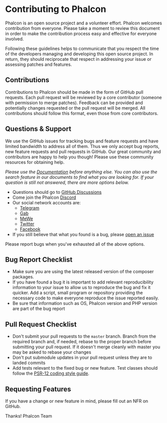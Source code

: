 # Contributing to Phalcon

Phalcon is an open source project and a volunteer effort. Phalcon welcomes contribution from everyone. Please take a moment to review this document in order to make the contribution process easy and effective for everyone involved.

Following these guidelines helps to communicate that you respect the time of the developers managing and developing this open source project. In return, they should reciprocate that respect in addressing your issue or assessing patches and features.

## Contributions

Contributions to Phalcon should be made in the form of GitHub pull requests. Each pull request will be reviewed by a core contributor (someone with permission to merge patches). Feedback can be provided and potentially changes requested or the pull request will be merged. All contributions should
follow this format, even those from core contributors.

## Questions & Support

We use the GitHub issues for tracking bugs and feature requests and have limited bandwidth to address all of them. Thus we only accept bug reports, new feature requests and pull requests in GitHub. Our great community and contributors are happy to help you though! Please use these community resources for obtaining help.

_Please use the [Documentation](https://phalcon.io/docs) before anything else. You can also use the search feature in our documents to find what you are looking for. If your question is still not answered, there are more options below._

* Questions should go to [GitHub Discussions](https://phalcon.io/discussions)
* Come join the Phalcon [Discord](https://phalcon.io/discord)
* Our social network accounts are:
    * [Telegram](https://phalcon.io/telegram)
    * [Gab](https://phalcon.io/gab)
    * [MeWe](https://phalcon.io/mewe)
    * [Twitter](https://phalcon.io/t)
    * [Facebook](https://phalcon.io/fb)
* If you still believe that what you found is a bug, please
  [open an issue](https://github.com/phalcon/cphalcon/issues/new)

Please report bugs when you've exhausted all of the above options.

## Bug Report Checklist

* Make sure you are using the latest released version of the composer packages.
* If you have found a bug it is important to add relevant reproducibility information to your issue to allow us to reproduce the bug and fix it quicker. Add a script, small program or repository providing the necessary code to make everyone reproduce the issue reported easily. 
* Be sure that information such as OS, Phalcon version and PHP version are part of the bug report

## Pull Request Checklist

* Don't submit your pull requests to the `master` branch. Branch from the required branch and, if needed, rebase to the proper branch before submitting your pull request. If it doesn't merge cleanly with master you may be asked to rebase your changes
* Don't put submodule updates in your pull request unless they are to landed commits
* Add tests relevant to the fixed bug or new feature. Test classes should follow the [PSR-12 coding style guide](https://github.com/php-fig/fig-standards/blob/master/accepted/PSR-12-coding-style-guide.md).

## Requesting Features

If you have a change or new feature in mind, please fill out an NFR on GitHub.


Thanks!
Phalcon Team
